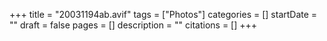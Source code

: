 +++
title = "20031194ab.avif"
tags = ["Photos"]
categories = []
startDate = ""
draft = false
pages = []
description = ""
citations = []
+++

